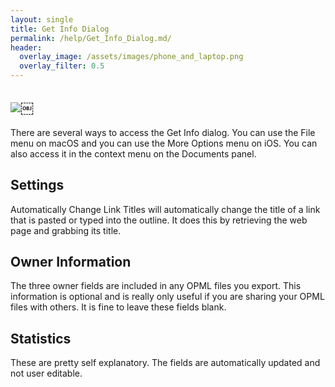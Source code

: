 ```yaml
---
layout: single
title: Get Info Dialog
permalink: /help/Get_Info_Dialog.md/
header:
  overlay_image: /assets/images/phone_and_laptop.png
  overlay_filter: 0.5
---
```




## ![](/assets/images/help/CFDF03C8-AADF-4CB6-9C7A-23F707565C83.png)￼

There are several ways to access the Get Info dialog. You can use the File menu on macOS and you can use the More Options menu on iOS. You can also access it in the context menu on the Documents panel.

## Settings

Automatically Change Link Titles will automatically change the title of a link that is pasted or typed into the outline. It does this by retrieving the web page and grabbing its title.

## Owner Information

The three owner fields are included in any OPML files you export. This information is optional and is really only useful if you are sharing your OPML files with others. It is fine to leave these fields blank.

## Statistics

These are pretty self explanatory. The fields are automatically updated and not user editable.